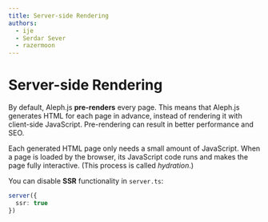 ```yaml
---
title: Server-side Rendering
authors:
  - ije
  - Serdar Sever
  - razermoon
---
```


# Server-side Rendering

By default, Aleph.js **pre-renders** every page. This means that Aleph.js generates HTML for each page in advance, instead of rendering it with client-side JavaScript. Pre-rendering can result in better performance and SEO.

Each generated HTML page only needs a small amount of JavaScript. When a page is loaded by the browser, its JavaScript code runs and makes the page fully interactive. (This process is called _hydration_.)

You can disable **SSR** functionality in `server.ts`:

```ts
server({
  ssr: true
})
```
